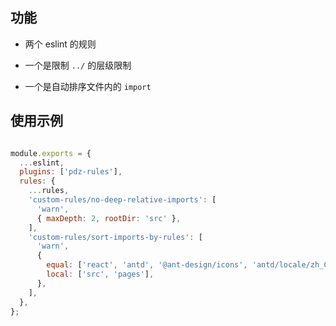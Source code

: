 ## 功能

- 两个 eslint 的规则

- 一个是限制 `../` 的层级限制

- 一个是自动排序文件内的 `import`

## 使用示例

```js

module.exports = {
  ...eslint,
  plugins: ['pdz-rules'],
  rules: {
    ...rules,
    'custom-rules/no-deep-relative-imports': [
      'warn',
      { maxDepth: 2, rootDir: 'src' },
    ],
    'custom-rules/sort-imports-by-rules': [
      'warn',
      {
        equal: ['react', 'antd', '@ant-design/icons', 'antd/locale/zh_CN', 'lodash'],
        local: ['src', 'pages'],
      },
    ],
  },
};

```

